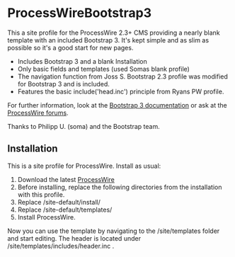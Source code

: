 ProcessWireBootstrap3
=====================

This a site profile for the ProcessWire 2.3+ CMS providing a nearly blank template with an included Bootstrap 3. It's kept simple and as slim as possible so it's a good start for new pages. 
- Includes Bootstrap 3 and a blank Installation
- Only basic fields and templates (used Somas blank profile)
- The navigation function from Joss S. Bootstrap 2.3 profile was modified for Bootstrap 3 and is included.
- Features the basic include('head.inc') principle from Ryans PW profile.

For further information, look at the [Bootstrap 3 documentation](http://getbootstrap.com/getting-started/) or ask at the  [ProcessWire forums](http://processwire.com/talk/).

Thanks to Philipp U. (soma) and the Bootstrap team.


## Installation
This is a site profile for ProcessWire. Install as usual:

1. Download the latest [ProcessWire](http://www.processwire.com) 
2. Before installing, replace the following directories from the installation with this profile.
  1. Replace /site-default/install/
  2. Replace /site-default/templates/
3. Install ProcessWire. 


Now you can use the template by navigating to the /site/templates folder and start editing. The header is located under /site/templates/includes/header.inc .

